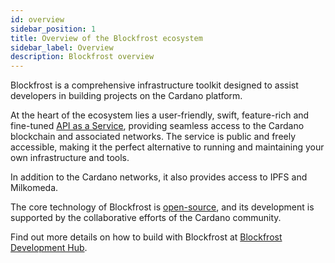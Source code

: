 ```yaml
---
id: overview
sidebar_position: 1
title: Overview of the Blockfrost ecosystem
sidebar_label: Overview
description: Blockfrost overview
---
```


Blockfrost is a comprehensive infrastructure toolkit designed to assist developers in building projects on the Cardano platform.

At the heart of the ecosystem lies a user-friendly, swift, feature-rich and fine-tuned [API as a Service](https://blockfrost.io), providing seamless access to the Cardano blockchain and associated networks. The service is public and freely accessible, making it the perfect alternative to running and maintaining your own infrastructure and tools.

In addition to the Cardano networks, it also provides access to IPFS and Milkomeda.

The core technology of Blockfrost is [open-source](https://github.com/blockfrost/blockfrost-backend-ryo), and its development is supported by the collaborative efforts of the Cardano community.

Find out more details on how to build with Blockfrost at [Blockfrost Development Hub](https://blockfrost.dev/).